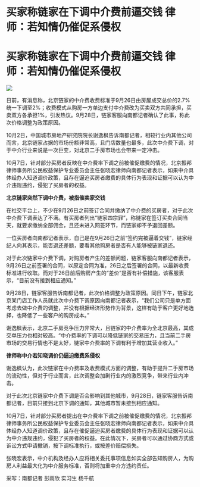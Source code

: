 # 买家称链家在下调中介费前逼交钱 律师：若知情仍催促系侵权

# 买家称链家在下调中介费前逼交钱 律师：若知情仍催促系侵权

![](https://inews.gtimg.com/om_bt/O2AsStOFJAfBdG2VBpvg6XX0BongZn8vWxzTJHGcLJH00AA/1000)

日前，有消息称，北京链家的中介费收费标准于9月26日由房屋成交总价的2.7%统一下调至2%；收费模式从购房一方单边支付中介费改为买卖双方共同承担，买卖双方各承担1%，引发热议。9月28日，链家客服向南都记者确认了此事，称此次价格调整为政策原因。

10月2日，中国城市房地产研究院院长谢逸枫告诉南都记者，相较行业内其他公司而言，北京链家占据的市场份额非常高，且门店数量也最多，此次中介费下调，对于中介行业来说是一次巨变，对北京二手房市场也会带来一定冲击。

10月7日，针对部分买房者反映在中介费率下调之前被催促缴费的情况，北京振邦律师事务所公民权益保护专业委员会主任张晓宏律师向南都记者表示，如果中介具体经办人知道调价政策，且存在逼迫买房者缴费的具体行为表现和证据可以认为中介违规违约，侵犯了买房者的权益。

**北京链家突然下调中介费，被指催卖家交钱**

在社交平台上，不少在9月26日之前签订合同并缴纳了中介费的买房者，对于此次中介费下调表达了不满。有买房者列出“链家四宗罪”，称链家在签订买卖合同当天，就要求缴纳全部佣金，且还未进入网签环节，而链家却不予退回差额。

一位买房者向南都记者表示，自己是在9月26日之前“签约完被逼着交钱”，链家经纪人向其表示，能否退还差额，要看其他购房者是否有人能够被链家退还。

对于此次链家中介费下调，对购房者产生的差额问题，链家客服向南都记者表示，9月26日之前签署的合同，以原定合同为准，26日之后签署的合同，以最新收费标准进行收取。而对于26日前后购房产生的“差价”是否有补偿措施，该客服表示，“目前没有接到相应通知。”

9月28日，链家客服告诉南都记者，此次价格调整为政策原因。同日下午，链家北京某门店工作人员就此次中介费下调原因向南都记者表示，“我们公司只是单方面考虑去做中介费的调整，并没有根据经济形势作为背景，这样有助于客户更好地选择，也降低了一些客户的购房成本。”

谢逸枫表示，北京二手房竞争压力非常大，且链家的中介费率为全北京最高，其成交单压力也相对较高。“中介费率的下调可以降低链家的交易压力，且当前二手房市场的交易行情也不是太好，链家中介费率的下调有利于增加其营业收入。”

**律师称中介若知晓调价仍逼迫缴费系侵权**

谢逸枫认为，此次链家在中介费率及收费模式方面的调整，有助于提升二手房市场的流动性，但对于行业而言，此次调整会加剧行业内的激烈竞争，带来行业内冲击。

对于此次北京链家中介费下调是否会影响到其他城市，9月28日，链家客服告诉南都记者，目前只接到北京下调的通知，其他城市暂未接到相应通知。

10月7日，针对部分买房者提出在中介费率下调之前被催促缴费的情况，北京振邦律师事务所公民权益保护专业委员会主任张晓宏律师向南都记者表示，如果中介具体经办人知道调价政策，且存在催促逼迫买房者缴费的具体行为表现和证据可以认为中介违规违约，侵犯了买房者的权益。在此情况下，买房者可以通过协商方式或诉讼方式申请撤销，按下调标准执行，或按差价赔偿损失。

张晓宏表示，中介机构及经办人应将相关委托事项信息如实全部告知购房人，为购房人利益最大化为中介服务标准，否则将加重中介方违约责任。

采写：南都记者 彭雨欣 实习生 杨千航

